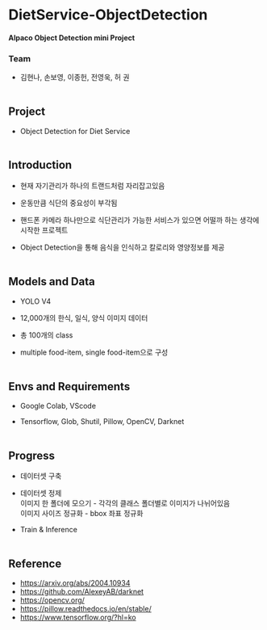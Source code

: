 # DietService-ObjectDetection
#### Alpaco Object Detection mini Project
### Team
* 김현나, 손보영, 이종헌, 전영욱, 허 권
<br><br>
## Project
* Object Detection for Diet Service
<br><br>
## Introduction
* 현재 자기관리가 하나의 트랜드처럼 자리잡고있음

* 운동만큼 식단의 중요성이 부각됨

* 핸드폰 카메라 하나만으로 식단관리가 가능한 서비스가 있으면 어떨까 하는 생각에 시작한 프로젝트

* Object Detection을 통해 음식을 인식하고 칼로리와 영양정보를 제공
<br><br>
## Models and Data
* YOLO V4

* 12,000개의 한식, 일식, 양식 이미지 데이터

* 총 100개의 class

* multiple food-item, single food-item으로 구성
<br><br>
## Envs and Requirements
* Google Colab, VScode

* Tensorflow, Glob, Shutil, Pillow, OpenCV, Darknet
<br><br>
## Progress
* 데이터셋 구축

* 데이터셋 정제   
이미지 한 폴더에 모으기 - 각각의 클래스 폴더별로 이미지가 나뉘어있음   
이미지 사이즈 정규화 - bbox 좌표 정규화   

* Train & Inference
<br><br>
## Reference
* https://arxiv.org/abs/2004.10934
* https://github.com/AlexeyAB/darknet
* https://opencv.org/
* https://pillow.readthedocs.io/en/stable/
* https://www.tensorflow.org/?hl=ko
